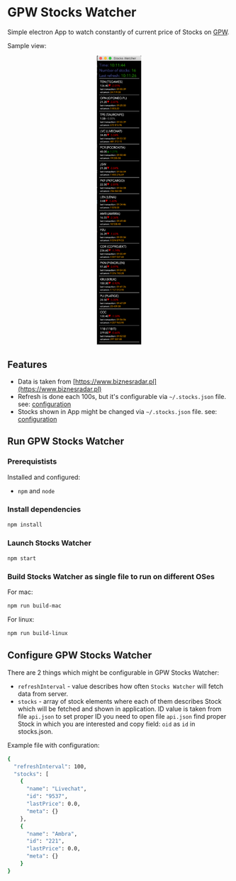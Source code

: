 # GPW Stocks Watcher

Simple electron App to watch constantly of current price of Stocks on [GPW](https://www.gpw.pl/).

Sample view: 

<p align="center">
  <img src="stocks_watcher.png" width="100">
</p>

## Features

* Data is taken from [https://www.biznesradar.pl](https://www.biznesradar.pl)
* Refresh is done each 100s, but it's configurable via `~/.stocks.json` file. see: [configuration](#configure-gpw-stocks-watcher)
* Stocks shown in App might be changed via `~/.stocks.json` file. see: [configuration](#configure-gpw-stocks-watcher)

## Run GPW Stocks Watcher

### Prerequistists

Installed and configured:

* `npm` and `node`

### Install dependencies

```bash
npm install
```

### Launch Stocks Watcher

```bash
npm start
```

### Build Stocks Watcher as single file to run on different OSes

For mac:

```bash
npm run build-mac
```

For linux:

```bash
npm run build-linux
```

## Configure GPW Stocks Watcher

There are 2 things which might be configurable in GPW Stocks Watcher:

* `refreshInterval` - value describes how often `Stocks Watcher` will fetch data from server.
* `stocks` - array of stock elements where each of them describes Stock which will be fetched and shown in application. ID value is taken from file `api.json` to set proper ID you need to open file `api.json` find proper Stock in which you are interested and copy field: `oid` as `id` in stocks.json.

Example file with configuration:

```bash
{
  "refreshInterval": 100,
  "stocks": [
    {
      "name": "Livechat",
      "id": "9537",
      "lastPrice": 0.0,
      "meta": {}
    },
    {
      "name": "Ambra",
      "id": "221",
      "lastPrice": 0.0,
      "meta": {}
    }
}
```
